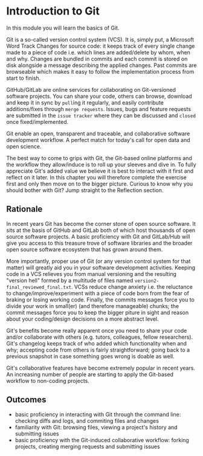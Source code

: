 # Introduction to Git

In this module you will learn the basics of Git.

Git is a so-called version control system (VCS). It is, simply put, a Microsoft Word Track Changes for source code: it keeps track of every single change made to a piece of code i.e. which lines are added/delete by whom, when and why. Changes are bundled in commits and each commit is stored on disk alongside a message describing the applied changes. Past commits are browseable which makes it easy to follow the implementation process from start to finish.

GitHub/GitLab are online services for collaborating on Git-versioned software projects. You can share your code, others can browse, download and keep it in sync by `pull`ing it regularly, and easily contribute additions/fixes through `merge requests`. Issues, bugs and feature requests are submitted in the `issue tracker` where they can be discussed and `closed` once fixed/implemented.

Git enable an open, transparent and traceable, and collaborative software development workflow. A perfect match for today's call for open data and open science.

The best way to come to grips with Git, the Git-based online platforms and the workflow they allow/induce is to roll up your sleeves and dive in. To fully appreciate Git's added value we believe it is best to interact with it first and reflect on it later. In this chapter you will therefore complete the exercise first and only then move on to the bigger picture. Curious to know why you should bother with Git? Jump straight to the Reflection section.

## Rationale

In recent years Git has become the corner stone of open source software. It sits at the basis of GitHub and GitLab both of which host thousands of open source software projects. A basic proficiency with Git and GitLab/Hub will give you access to this treasure trove of software libraries and the broader open source software ecosystem that has grown around them.

More importantly, proper use of Git (or any version control system for that matter) will greatly aid you in your software development activities. Keeping code in a VCS relieves you from manual versioning and the resulting "version hell" formed by a multitude of files named `version2-final_reviewed_final.txt`. VCSs reduce change anxiety i.e. the reluctance to change/improve/experiment with a piece of code born from the fear of braking or losing working code. Finally, the commits messages force you to divide your work in small(er) (and therefore manageable) chunks; the commit messages force you to keep the bigger piture in sight and reason about your coding/design decisions on a more abstract level.

Git's benefits become really apparent once you need to share your code and/or collaborate with others (e.g. tutors, colleagues, fellow researchers). Git's changelog keeps track of who added which functionality when and why; accepting code from others is fairly straightforward; going back to a previous snapshot in case something goes wrong is doable as well.

Git's collaborative features have become extremely popular in recent years. An increasing number of people are starting to apply the Git-based workflow to non-coding projects.

## Outcomes

- basic proficiency in interacting with Git through the command line: checking diffs and logs, and commiting files and changes
- familiarity with Git: browsing files, viewing a project's history and submitting issues
- basic proficiency with the Git-induced collaborative workflow: forking projects, creating merging requests and submitting issues
